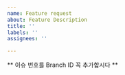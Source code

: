 ```yaml
---
name: Feature request
about: Feature Description
title: ''
labels: ''
assignees: ''

---
```


** 이슈 번호를 Branch ID 꼭 추가합시다 **

